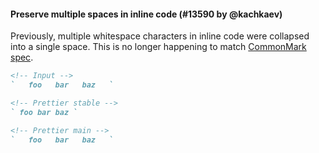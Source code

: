 #### Preserve multiple spaces in inline code (#13590 by @kachkaev)

Previously, multiple whitespace characters in inline code were collapsed into a single space. This is no longer happening to match [CommonMark spec](https://spec.commonmark.org/0.30/#backtick-string).

<!-- prettier-ignore -->
```markdown
<!-- Input -->
`   foo   bar   baz   `

<!-- Prettier stable -->
` foo bar baz `

<!-- Prettier main -->
`   foo   bar   baz   `
```
